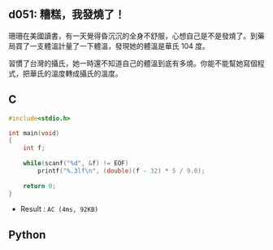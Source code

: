 ## d051: 糟糕，我發燒了！
珊珊在美國讀書，有一天覺得昏沉沉的全身不舒服，心想自己是不是發燒了。到藥局買了一支體溫計量了一下體溫，發現她的體溫是華氏 104 度。

習慣了台灣的攝氏，她一時還不知道自己的體溫到底有多燒。你能不能幫她寫個程式，把華氏的溫度轉成攝氏的溫度。

## C
```C
#include<stdio.h>

int main(void)
{
	int f;
	
	while(scanf("%d", &f) != EOF)
		printf("%.3lf\n", (double)(f - 32) * 5 / 9.0);
		
	return 0;
}
```
 * Result : `AC (4ms, 92KB)`

## Python
